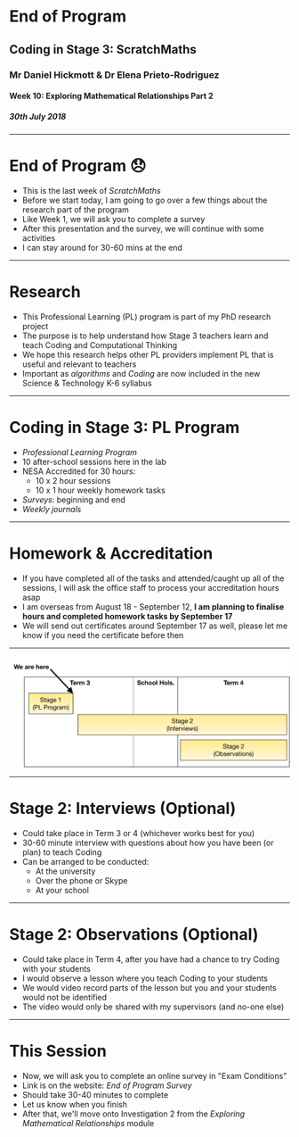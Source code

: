 # End of Program

## Coding in Stage 3: ScratchMaths

### Mr Daniel Hickmott & Dr Elena Prieto-Rodriguez

#### Week 10: Exploring Mathematical Relationships Part 2

##### 30th July 2018

---

# End of Program :disappointed:

- This is the last week of *ScratchMaths*
- Before we start today, I am going to go over a few things about the research part of the program
- Like Week 1, we will ask you to complete a survey
- After this presentation and the survey, we will continue with some activities
- I can stay around for 30-60 mins at the end

---

# Research

- This Professional Learning (PL) program is part of my PhD research project
- The purpose is to help understand how Stage 3 teachers learn and teach Coding and Computational Thinking
- We hope this research helps other PL providers implement PL that is useful and relevant to teachers
- Important as *algorithms* and *Coding* are now included in the new Science & Technology K-6 syllabus

---

# Coding in Stage 3: PL Program

- *Professional Learning Program*
- 10 after-school sessions here in the lab
- NESA Accredited for 30 hours:
	- 10 x 2 hour sessions
	- 10 x 1 hour weekly homework tasks 
- *Surveys*: beginning and end
- *Weekly journals*

---

# Homework & Accreditation

- If you have completed all of the tasks and attended/caught up all of the sessions, I will ask the office staff to process your accreditation hours asap
- I am overseas from August 18 - September 12, **I am planning to finalise hours and completed homework tasks by September 17**
- We will send out certificates around September 17 as well, please let me know if you need the certificate before then

---

![inline](images/stage2_timeline.png)

---

# Stage 2: Interviews (Optional)

- Could take place in Term 3 or 4 (whichever works best for you)
- 30-60 minute interview with questions about how you have been (or plan) to teach Coding
- Can be arranged to be conducted:
    - At the university
    - Over the phone or Skype
    - At your school

---

# Stage 2: Observations (Optional)

- Could take place in Term 4, after you have had a chance to try Coding with your students
- I would observe a lesson where you teach Coding to your students
- We would video record parts of the lesson but you and your students would not be identified
- The video would only be shared with my supervisors (and no-one else)

---

# This Session

- Now, we will ask you to complete an online survey in "Exam Conditions"
- Link is on the website: *End of Program Survey*
- Should take 30-40 minutes to complete
- Let us know when you finish
- After that, we'll move onto Investigation 2 from the *Exploring Mathematical Relationships* module
